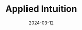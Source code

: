 ---  
layout: startup_page  
title: "Applied Intuition"  
id: "appliedintuition.com"  
permalink: "/appliedintuitionappliedintuition.com03122024/"  
website: "https://appliedintuition.com/"  
funding_round: "Series E"  
funding_amount: "$250M"  
investors: "Lux Capital, Elad Gil, Porsche Investments Management S.A., Andreessen Horowitz, General Catalyst, BOND, Human Capital, Henry Kravis, Mustafa Suleyman, Ray Dalio, John Quinn, Nico Rosberg"  
about: "Applied Intuition is a Tier 1 vehicle software supplier accelerating the adoption of safe and intelligent machines globally. They provide an ADAS and AD toolchain to deliver high-quality systems and shorten time to market, serving various industries including automotive, trucking, and defense. Their solutions are trusted by 18 of the top 20 global automakers."  
markets: "Automotive, Trucking, Construction, Mining, Agriculture, Defense, AI, Software Development"  
hq: "Mountain View, California, United States"  
founded_year: "2017"  
linkedin: "https://www.linkedin.com/company/applied-intuition-inc"  
twitter: "https://twitter.com/AppliedInt"  
instagram: ""  
facebook: "https://www.facebook.com/appliedint"  
crunchbase: "https://www.crunchbase.com/organization/applied-intuition"  
pitchbook: "https://pitchbook.com/profiles/company/226988-56"  

date_display: "12-Mar-2024"  
date: "2024-03-12"

# SEO Optimization  
meta_title: "Applied Intuition - Series E Funding ($250M)"  
meta_description: "Applied Intuition, Applied Intuition is a Tier 1 vehicle software supplier accelerating the adoption of safe and intelligent machines globally. They provide an ADAS and ..."  
meta_keywords: "Applied Intuition, Automotive, Trucking, Construction, Mining, Agriculture, Defense, AI, Software Development, Series E funding"  
canonical_url: "https://startup.projectstartups.com/appliedintuitionappliedintuition.com03122024/"  
---